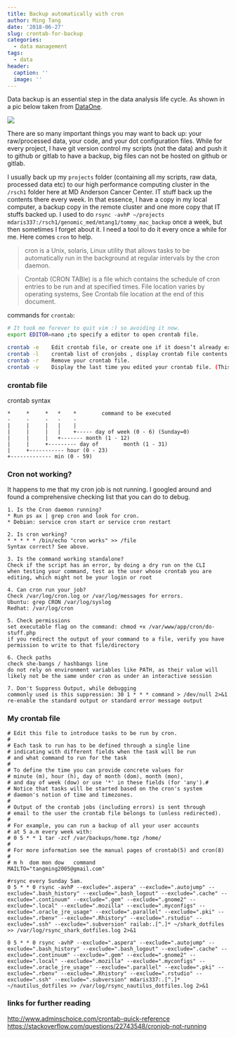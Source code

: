 ```yaml
---
title: Backup automatically with cron
author: Ming Tang
date: '2018-06-27'
slug: crontab-for-backup
categories:
  - data management
tags:
  - data
header:
  caption: ''
  image: ''
---
```


Data backup is an essential step in the data analysis life cycle. As shown in a pic below taken from [DataOne](https://www.dataone.org/best-practices).

![](/img/data-life-cycle.png)

There are so many important things you may want to back up: your raw/processed data, your code, and your dot configuration files. While for every project, I have git version control my scripts (not the data) and push it to github or gitlab to have a backup, big files can not be hosted on github or gitlab.

I usually back up my `projects` folder (containing all my scripts, raw data, processed data etc) to our high performance computing cluster in the `/rsch1` folder here at MD Anderson Cancer Center. IT stuff back up the contents there every week. In that essence, I have a copy in my local computer, a backup copy in the remote cluster and one more copy that IT stuffs backed up. I used to do `rsync -avhP ~/projects mdaris337:/rsch1/genomic_med/mtang1/tommy_mac_backup` once a week, but then sometimes I forget about it. I need a tool to do it every once a while for me. Here comes `cron` to help.

>cron is a Unix, solaris, Linux utility that allows tasks to be automatically run in the background at regular intervals by the cron daemon. 

>Crontab (CRON TABle) is a file which contains the schedule of cron entries to be run and at specified times. File location varies by operating systems, See Crontab file location at the end of this document.

commands for `crontab`:  

```bash
# It took me forever to quit vim :) so avoiding it now.
export EDITOR=nano ;to specify a editor to open crontab file.

crontab -e    Edit crontab file, or create one if it doesn’t already exist.
crontab -l    crontab list of cronjobs , display crontab file contents.
crontab -r    Remove your crontab file.
crontab -v    Display the last time you edited your crontab file. (This option is only available on a few systems.)
```

### crontab file
crontab syntax

```
*     *     *   *    *        command to be executed
-     -     -   -    -
|     |     |   |    |
|     |     |   |    +----- day of week (0 - 6) (Sunday=0)
|     |     |   +------- month (1 - 12)
|     |     +--------- day of        month (1 - 31)
|     +----------- hour (0 - 23)
+------------- min (0 - 59)
```


### Cron not working?

It happens to me that my cron job is not running. I googled around and found 
a comprehensive checking list that you can do to debug.

```
1. Is the Cron daemon running?
* Run ps ax | grep cron and look for cron.
* Debian: service cron start or service cron restart

2. Is cron working?
* * * * * /bin/echo "cron works" >> /file
Syntax correct? See above.

3. Is the command working standalone?
Check if the script has an error, by doing a dry run on the CLI
when testing your command, test as the user whose crontab you are editing, which might not be your login or root

4. Can cron run your job?
Check /var/log/cron.log or /var/log/messages for errors.
Ubuntu: grep CRON /var/log/syslog
Redhat: /var/log/cron

5. Check permissions
set executable flag on the command: chmod +x /var/www/app/cron/do-stuff.php
if you redirect the output of your command to a file, verify you have permission to write to that file/directory

6. Check paths
check she-bangs / hashbangs line
do not rely on environment variables like PATH, as their value will likely not be the same under cron as under an interactive session

7. Don't Suppress Output, while debugging
commonly used is this suppression: 30 1 * * * command > /dev/null 2>&1
re-enable the standard output or standard error message output
```

### My crontab file

```
# Edit this file to introduce tasks to be run by cron.
# 
# Each task to run has to be defined through a single line
# indicating with different fields when the task will be run
# and what command to run for the task
# 
# To define the time you can provide concrete values for
# minute (m), hour (h), day of month (dom), month (mon),
# and day of week (dow) or use '*' in these fields (for 'any').# 
# Notice that tasks will be started based on the cron's system
# daemon's notion of time and timezones.
# 
# Output of the crontab jobs (including errors) is sent through
# email to the user the crontab file belongs to (unless redirected).
# 
# For example, you can run a backup of all your user accounts
# at 5 a.m every week with:
# 0 5 * * 1 tar -zcf /var/backups/home.tgz /home/
# 
# For more information see the manual pages of crontab(5) and cron(8)
# 
# m h  dom mon dow   command
MAILTO="tangming2005@gmail.com"

#rsync every Sunday 5am.
0 5 * * 0 rsync -avhP --exclude=".aspera" --exclude=".autojump" --exclude=".bash_history" --exclude=".bash_logout" --exclude=".cache" --exclude=".continuum" --exclude=".gem" --exclude=".gnome2" --exclude=".local" --exclude=".mozilla" --exclude=".myconfigs" --exclude=".oracle_jre_usage" --exclude=".parallel" --exclude=".pki" --exclude=".rbenv" --exclude=".Rhistory" --exclude=".rstudio" --exclude=".ssh" --exclude=".subversion" railab:.[^.]* ~/shark_dotfiles >> /var/log/rsync_shark_dotfiles.log 2>&1

0 5 * * 0 rsync -avhP --exclude=".aspera" --exclude=".autojump" --exclude=".bash_history" --exclude=".bash_logout" --exclude=".cache" --exclude=".continuum" --exclude=".gem" --exclude=".gnome2" --exclude=".local" --exclude=".mozilla" --exclude=".myconfigs" --exclude=".oracle_jre_usage" --exclude=".parallel" --exclude=".pki" --exclude=".rbenv" --exclude=".Rhistory" --exclude=".rstudio" --exclude=".ssh" --exclude=".subversion" mdaris337:.[^.]* ~/nautilus_dotfiles >> /var/log/rsync_nautilus_dotfiles.log 2>&1
```
### links for further reading

http://www.adminschoice.com/crontab-quick-reference  
https://stackoverflow.com/questions/22743548/cronjob-not-running

